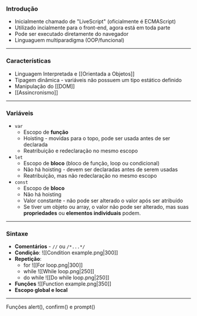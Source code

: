 ### Introdução
- Inicialmente chamado de "LiveScript" (oficialmente é ECMAScript)
- Utilizado incialmente para o front-end, agora está em toda parte
- Pode ser executado diretamente do navegador
- Linguaguem multiparadigma (OOP/funcional)
___
### Características
- Linguagem Interpretada e [[Orientada a Objetos]]
- Tipagem dinâmica - variáveis não possuem um tipo estático definido
- Manipulação do [[DOM]]
- [[Assincronismo]]
___
### Variáveis
- `var`
	- Escopo de **função**
	- Hoisting - movidas para o topo, pode ser usada antes de ser declarada
	- Reatribuição e redeclaração no mesmo escopo
- `let`
	- Escopo de **bloco** (bloco de função, loop ou condicional)
	- Não há hoisting - devem ser declaradas antes de serem usadas
	- Reatribuição, mas não redeclaração no mesmo escopo
- `const`
	- Escopo de **bloco**
	- Não há hoisting
	- Valor constante - não pode ser alterado o valor após ser atribuído
	- Se tiver um objeto ou array, o valor não pode ser alterado, mas suas **propriedades** ou **elementos individuais** podem.
 ___
### Sintaxe
- **Comentários** - `//` ou `/*...*/`
- **Condição**:
	![[Condition example.png|300]]
 - **Repetição**:
	 - for
		 ![[For loop.png|300]]
	 - while
	 ![[While loop.png|250]]
	- do while
	![[Do while loop.png|250]]
- **Funções**
	 ![[Function example.png|350]]
- **Escopo global e local**
___
Funções alert(), confirm() e prompt()